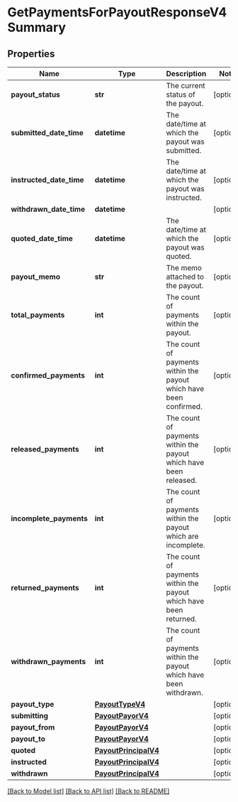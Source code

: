 # GetPaymentsForPayoutResponseV4Summary

## Properties
Name | Type | Description | Notes
------------ | ------------- | ------------- | -------------
**payout_status** | **str** | The current status of the payout. | [optional] 
**submitted_date_time** | **datetime** | The date/time at which the payout was submitted. | [optional] 
**instructed_date_time** | **datetime** | The date/time at which the payout was instructed. | [optional] 
**withdrawn_date_time** | **datetime** |  | [optional] 
**quoted_date_time** | **datetime** | The date/time at which the payout was quoted. | [optional] 
**payout_memo** | **str** | The memo attached to the payout. | [optional] 
**total_payments** | **int** | The count of payments within the payout. | [optional] 
**confirmed_payments** | **int** | The count of payments within the payout which have been confirmed. | [optional] 
**released_payments** | **int** | The count of payments within the payout which have been released. | [optional] 
**incomplete_payments** | **int** | The count of payments within the payout which are incomplete. | [optional] 
**returned_payments** | **int** | The count of payments within the payout which have been returned. | [optional] 
**withdrawn_payments** | **int** | The count of payments within the payout which have been withdrawn. | [optional] 
**payout_type** | [**PayoutTypeV4**](PayoutTypeV4.md) |  | [optional] 
**submitting** | [**PayoutPayorV4**](PayoutPayorV4.md) |  | [optional] 
**payout_from** | [**PayoutPayorV4**](PayoutPayorV4.md) |  | [optional] 
**payout_to** | [**PayoutPayorV4**](PayoutPayorV4.md) |  | [optional] 
**quoted** | [**PayoutPrincipalV4**](PayoutPrincipalV4.md) |  | [optional] 
**instructed** | [**PayoutPrincipalV4**](PayoutPrincipalV4.md) |  | [optional] 
**withdrawn** | [**PayoutPrincipalV4**](PayoutPrincipalV4.md) |  | [optional] 

[[Back to Model list]](../README.md#documentation-for-models) [[Back to API list]](../README.md#documentation-for-api-endpoints) [[Back to README]](../README.md)


